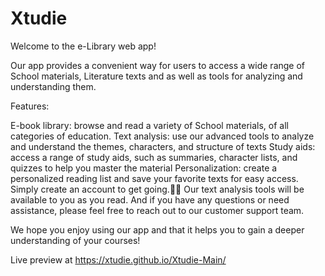 # Xtudie
Welcome to the e-Library web app!

Our app provides a convenient way for users to access a wide range of School materials, Literature texts and as well as tools for analyzing and understanding them.

Features:

E-book library: browse and read a variety of School materials, of all categories of education.
Text analysis: use our advanced tools to analyze and understand the themes, characters, and structure of texts
Study aids: access a range of study aids, such as summaries, character lists, and quizzes to help you master the material
Personalization: create a personalized reading list and save your favorite texts for easy access. Simply create an account to get going.🚀🚀
Our text analysis tools will be available to you as you read. And if you have any questions or need assistance, please feel free to reach out to our customer support team.

We hope you enjoy using our app and that it helps you to gain a deeper understanding of your courses!

Live preview at  https://xtudie.github.io/Xtudie-Main/
